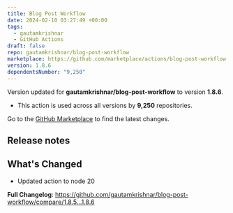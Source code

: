 ```yaml
---
title: Blog Post Workflow
date: 2024-02-10 03:27:49 +00:00
tags:
  - gautamkrishnar
  - GitHub Actions
draft: false
repo: gautamkrishnar/blog-post-workflow
marketplace: https://github.com/marketplace/actions/blog-post-workflow
version: 1.8.6
dependentsNumber: "9,250"
---
```



Version updated for **gautamkrishnar/blog-post-workflow** to version **1.8.6**.
- This action is used across all versions by **9,250** repositories.

Go to the [GitHub Marketplace](https://github.com/marketplace/actions/blog-post-workflow) to find the latest changes.

## Release notes

## What's Changed
- Updated action to node 20

**Full Changelog**: https://github.com/gautamkrishnar/blog-post-workflow/compare/1.8.5...1.8.6
